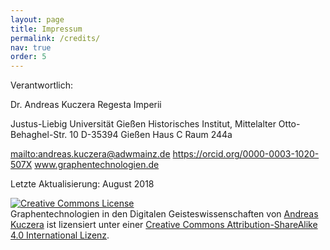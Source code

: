 ```yaml
---
layout: page
title: Impressum
permalink: /credits/
nav: true
order: 5
---
```


Verantwortlich:

Dr. Andreas Kuczera
Regesta Imperii

Justus-Liebig Universität Gießen
Historisches Institut, Mittelalter
Otto-Behaghel-Str. 10
D-35394 Gießen
Haus C Raum 244a

<mailto:andreas.kuczera@adwmainz.de>
https://orcid.org/0000-0003-1020-507X
www.graphentechnologien.de

Letzte Aktualisierung: August 2018

<a rel="license" href="http://creativecommons.org/licenses/by-sa/4.0/"><img alt="Creative Commons License" style="border-width:0" src="https://i.creativecommons.org/l/by-sa/4.0/88x31.png" /></a><br /><span xmlns:dct="http://purl.org/dc/terms/" href="http://purl.org/dc/dcmitype/Text" property="dct:title" rel="dct:type">Graphentechnologien in den Digitalen Geisteswissenschaften</span> von <a xmlns:cc="http://creativecommons.org/ns#" href="https://orcid.org/0000-0003-1020-507X" property="cc:attributionName" rel="cc:attributionURL">Andreas Kuczera</a> ist lizensiert unter einer <a rel="license" href="http://creativecommons.org/licenses/by-sa/4.0/">Creative Commons Attribution-ShareAlike 4.0 International Lizenz</a>.

